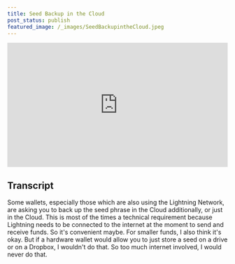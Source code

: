 ```yaml
---
title: Seed Backup in the Cloud
post_status: publish
featured_image: /_images/SeedBackupintheCloud.jpeg
---
```


<div style="padding:56.25% 0 0 0;position:relative;"><iframe src="https://player.vimeo.com/video/843679459?badge=0&amp;autopause=0&amp;player_id=0&amp;app_id=58479" frameborder="0" allow="autoplay; fullscreen; picture-in-picture" allowfullscreen style="position:absolute;top:0;left:0;width:100%;height:100%;" title="063 Seed Backup in the Cloud"></iframe></div>

<div style="margin-bottom:30px;"></div>

## Transcript

Some wallets, especially those which are also using the Lightning Network, are asking you to back up the seed phrase in the Cloud additionally, or just in the Cloud. This is most of the times a technical requirement because Lightning needs to be connected to the internet at the moment to send and receive funds. So it's convenient maybe. For smaller funds, I also think it's okay. But if a hardware wallet would allow you to just store a seed on a drive or on a Dropbox, I wouldn't do that. So too much internet involved, I would never do that.
